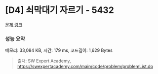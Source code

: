 # [D4] 쇠막대기 자르기 - 5432 

[문제 링크](https://swexpertacademy.com/main/code/problem/problemDetail.do?contestProbId=AWVl47b6DGMDFAXm) 

### 성능 요약

메모리: 33,084 KB, 시간: 179 ms, 코드길이: 1,629 Bytes



> 출처: SW Expert Academy, https://swexpertacademy.com/main/code/problem/problemList.do